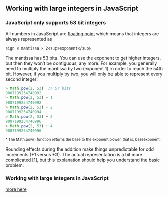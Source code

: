 ## Working with large integers in JavaScript

### JavaScript only supports 53 bit integers

All numbers in JavaScript are [floating point](floating_numbers.md) which means that integers are always represented as

	sign × mantissa × 2<sup>exponent</sup>

The mantissa has 53 bits. You can use the exponent to get higher integers, but then they won’t be contiguous, any more. For example, you generally need to multiply the mantissa by two (exponent 1) in order to reach the 54th bit. However, if you multiply by two, you will only be able to represent every second integer:

```js
> Math.pow(2, 53)  // 54 bits
9007199254740992
> Math.pow(2, 53) + 1
9007199254740992
> Math.pow(2, 53) + 2
9007199254740994
> Math.pow(2, 53) + 3
9007199254740996
> Math.pow(2, 53) + 4
9007199254740996
```

<small> * The Math.pow() function returns the base to the exponent power, that is, baseexponent.</small>

Rounding effects during the addition make things unpredictable for odd increments (+1 versus +3). The actual representation is a bit more complicated [1], but this explanation should help you understand the basic problem.

### Working with large integers in JavaScript

[more here](http://2ality.com/2012/07/large-integers.html)
